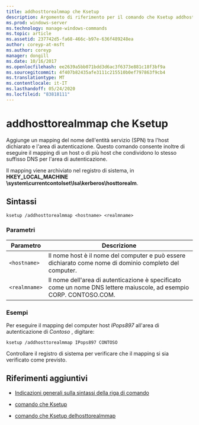 ```yaml
---
title: addhosttorealmmap che Ksetup
description: Argomento di riferimento per il comando che Ksetup addhosttorealmmap, che aggiunge un mapping del nome dell'entità servizio (SPN) tra l'host dichiarato e l'area di autenticazione.
ms.prod: windows-server
ms.technology: manage-windows-commands
ms.topic: article
ms.assetid: 237742d5-fa68-466c-b97e-636f489248ea
author: coreyp-at-msft
ms.author: coreyp
manager: dongill
ms.date: 10/16/2017
ms.openlocfilehash: ee2639a5bb071bdd3d6ac3f6373e881c18f3bf9a
ms.sourcegitcommit: 4f407b82435afe3111c215510b0ef797863f9cb4
ms.translationtype: MT
ms.contentlocale: it-IT
ms.lasthandoff: 05/24/2020
ms.locfileid: "83818111"
---
```

# <a name="ksetup-addhosttorealmmap"></a>addhosttorealmmap che Ksetup

Aggiunge un mapping del nome dell'entità servizio (SPN) tra l'host dichiarato e l'area di autenticazione. Questo comando consente inoltre di eseguire il mapping di un host o di più host che condividono lo stesso suffisso DNS per l'area di autenticazione.

Il mapping viene archiviato nel registro di sistema, in **HKEY_LOCAL_MACHINE \system\currentcontolset\lsa\kerberos\hosttorealm**.

## <a name="syntax"></a>Sintassi

```
ksetup /addhosttorealmmap <hostname> <realmname>
```

### <a name="parameters"></a>Parametri

| Parametro | Descrizione |
| --------- |------------ |
| `<hostname>` | Il nome host è il nome del computer e può essere dichiarato come nome di dominio completo del computer. |
| `<realmname>` | Il nome dell'area di autenticazione è specificato come un nome DNS lettere maiuscole, ad esempio CORP. CONTOSO.COM. |

### <a name="examples"></a>Esempi

Per eseguire il mapping del computer host *IPops897* all'area di autenticazione di *Contoso* , digitare:

```
ksetup /addhosttorealmmap IPops897 CONTOSO
```

Controllare il registro di sistema per verificare che il mapping si sia verificato come previsto.

## <a name="additional-references"></a>Riferimenti aggiuntivi

- [Indicazioni generali sulla sintassi della riga di comando](command-line-syntax-key.md)

- [comando che Ksetup](ksetup.md)

- [comando che Ksetup delhosttorealmmap](ksetup-delhosttorealmmap.md)
